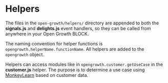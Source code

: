 # Helpers

The files in the `open-growth/helpers/` directory are appended to both the **signals.js** and **delights.js** event handlers, so they can be called from anywhere in your Open Growth BLOCK.

The naming convention for helper functions is `opengrowth.helperName.functionName`. All helpers are added to the `opengrowth` object.

Helpers can access modules like in `opengrowth.customer.getUseCase` in the **customer.js** helper. The purpose is to determine a use case using [MonkeyLearn](http://monkeylearn.com/) based on customer data.